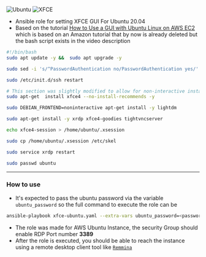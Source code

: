 ![Ubuntu](https://img.shields.io/badge/-ubuntu-E95420?style=for-the-badge&logo=ubuntu&logoColor=white)
![XFCE](https://img.shields.io/badge/-xfce-2284F2?style=for-the-badge&logo=xfce&logoColor=white)

- Ansible role for setting XFCE GUI For Ubuntu 20.04
- Based on the tutorial [How to Use a GUI with Ubuntu Linux on AWS EC2](https://www.youtube.com/watch?v=6x_okhl_CF4) which is based on an Amazon tutorial that by now is already deleted but the bash script exists in the video description 

```bash
#!/bin/bash
sudo apt update -y &&  sudo apt upgrade -y

sudo sed -i 's/^PasswordAuthentication no/PasswordAuthentication yes/' /etc/ssh/sshd_config

sudo /etc/init.d/ssh restart

# This section was slightly modified to allow for non-interactive installation
sudo apt-get  install xfce4 --no-install-recommends -y

sudo DEBIAN_FRONTEND=noninteractive apt-get install -y lightdm

sudo apt-get install -y xrdp xfce4-goodies tightvncserver

echo xfce4-session > /home/ubuntu/.xsession  

sudo cp /home/ubuntu/.xsession /etc/skel

sudo service xrdp restart

sudo passwd ubuntu
```
---

### How to use 

- It's expected to pass the ubuntu password via the variable `ubuntu_password` so the full command to execute the role can be 
```bash
ansible-playbook xfce-ubuntu.yaml --extra-vars ubuntu_password=<password>
```
- The role was made for AWS Ubuntu Instance, the security Group should enable RDP Port number **3389**
- After the role is executed, you should be able to reach the instance using a remote desktop client tool like [`Remmina`](https://remmina.org/)